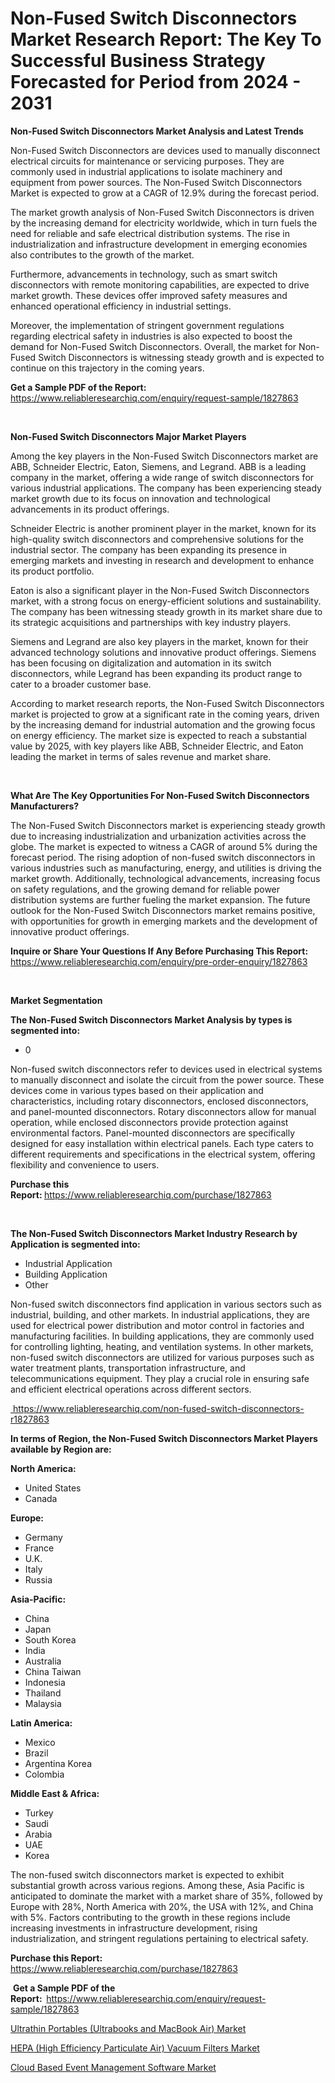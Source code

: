 <p><h1>Non-Fused Switch Disconnectors Market Research Report: The Key To Successful Business Strategy Forecasted for Period from 2024 - 2031</h1></p><p><strong>Non-Fused Switch Disconnectors Market Analysis and Latest Trends</strong></p>
<p><p>Non-Fused Switch Disconnectors are devices used to manually disconnect electrical circuits for maintenance or servicing purposes. They are commonly used in industrial applications to isolate machinery and equipment from power sources. The Non-Fused Switch Disconnectors Market is expected to grow at a CAGR of 12.9% during the forecast period.</p><p>The market growth analysis of Non-Fused Switch Disconnectors is driven by the increasing demand for electricity worldwide, which in turn fuels the need for reliable and safe electrical distribution systems. The rise in industrialization and infrastructure development in emerging economies also contributes to the growth of the market.</p><p>Furthermore, advancements in technology, such as smart switch disconnectors with remote monitoring capabilities, are expected to drive market growth. These devices offer improved safety measures and enhanced operational efficiency in industrial settings.</p><p>Moreover, the implementation of stringent government regulations regarding electrical safety in industries is also expected to boost the demand for Non-Fused Switch Disconnectors. Overall, the market for Non-Fused Switch Disconnectors is witnessing steady growth and is expected to continue on this trajectory in the coming years.</p></p>
<p><strong>Get a Sample PDF of the Report:&nbsp;</strong> <a href="https://www.reliableresearchiq.com/enquiry/request-sample/1827863">https://www.reliableresearchiq.com/enquiry/request-sample/1827863</a></p>
<p>&nbsp;</p>
<p><strong>Non-Fused Switch Disconnectors Major Market Players</strong></p>
<p><p>Among the key players in the Non-Fused Switch Disconnectors market are ABB, Schneider Electric, Eaton, Siemens, and Legrand. ABB is a leading company in the market, offering a wide range of switch disconnectors for various industrial applications. The company has been experiencing steady market growth due to its focus on innovation and technological advancements in its product offerings.</p><p>Schneider Electric is another prominent player in the market, known for its high-quality switch disconnectors and comprehensive solutions for the industrial sector. The company has been expanding its presence in emerging markets and investing in research and development to enhance its product portfolio.</p><p>Eaton is also a significant player in the Non-Fused Switch Disconnectors market, with a strong focus on energy-efficient solutions and sustainability. The company has been witnessing steady growth in its market share due to its strategic acquisitions and partnerships with key industry players.</p><p>Siemens and Legrand are also key players in the market, known for their advanced technology solutions and innovative product offerings. Siemens has been focusing on digitalization and automation in its switch disconnectors, while Legrand has been expanding its product range to cater to a broader customer base.</p><p>According to market research reports, the Non-Fused Switch Disconnectors market is projected to grow at a significant rate in the coming years, driven by the increasing demand for industrial automation and the growing focus on energy efficiency. The market size is expected to reach a substantial value by 2025, with key players like ABB, Schneider Electric, and Eaton leading the market in terms of sales revenue and market share.</p></p>
<p>&nbsp;</p>
<p><strong>What Are The Key Opportunities For Non-Fused Switch Disconnectors Manufacturers?</strong></p>
<p><p>The Non-Fused Switch Disconnectors market is experiencing steady growth due to increasing industrialization and urbanization activities across the globe. The market is expected to witness a CAGR of around 5% during the forecast period. The rising adoption of non-fused switch disconnectors in various industries such as manufacturing, energy, and utilities is driving the market growth. Additionally, technological advancements, increasing focus on safety regulations, and the growing demand for reliable power distribution systems are further fueling the market expansion. The future outlook for the Non-Fused Switch Disconnectors market remains positive, with opportunities for growth in emerging markets and the development of innovative product offerings.</p></p>
<p><strong>Inquire or Share Your Questions If Any Before Purchasing This Report:</strong> <a href="https://www.reliableresearchiq.com/enquiry/pre-order-enquiry/1827863">https://www.reliableresearchiq.com/enquiry/pre-order-enquiry/1827863</a></p>
<p>&nbsp;</p>
<p><strong>Market Segmentation</strong></p>
<p><strong>The Non-Fused Switch Disconnectors Market Analysis by types is segmented into:</strong></p>
<p><ul><li>0</li></ul></p>
<p><p>Non-fused switch disconnectors refer to devices used in electrical systems to manually disconnect and isolate the circuit from the power source. These devices come in various types based on their application and characteristics, including rotary disconnectors, enclosed disconnectors, and panel-mounted disconnectors. Rotary disconnectors allow for manual operation, while enclosed disconnectors provide protection against environmental factors. Panel-mounted disconnectors are specifically designed for easy installation within electrical panels. Each type caters to different requirements and specifications in the electrical system, offering flexibility and convenience to users.</p></p>
<p><strong>Purchase this Report:&nbsp;</strong><a href="https://www.reliableresearchiq.com/purchase/1827863">https://www.reliableresearchiq.com/purchase/1827863</a></p>
<p>&nbsp;</p>
<p><strong>The Non-Fused Switch Disconnectors Market Industry Research by Application is segmented into:</strong></p>
<p><ul><li>Industrial Application</li><li>Building Application</li><li>Other</li></ul></p>
<p><p>Non-fused switch disconnectors find application in various sectors such as industrial, building, and other markets. In industrial applications, they are used for electrical power distribution and motor control in factories and manufacturing facilities. In building applications, they are commonly used for controlling lighting, heating, and ventilation systems. In other markets, non-fused switch disconnectors are utilized for various purposes such as water treatment plants, transportation infrastructure, and telecommunications equipment. They play a crucial role in ensuring safe and efficient electrical operations across different sectors.</p></p>
<p><a href="https://www.reliableresearchiq.com/non-fused-switch-disconnectors-r1827863">&nbsp;https://www.reliableresearchiq.com/non-fused-switch-disconnectors-r1827863</a></p>
<p><strong>In terms of Region, the Non-Fused Switch Disconnectors Market Players available by Region are:</strong></p>
<p>
    <p> <strong> North America: </strong>
        <ul>
            <li>United States</li>
            <li>Canada</li>
        </ul>
        </p> 
    <p> <strong> Europe: </strong>
        <ul>
            <li>Germany</li>
            <li>France</li>
            <li>U.K.</li>
            <li>Italy</li>
            <li>Russia</li>
        </ul>
        </p> 
    <p> <strong> Asia-Pacific: </strong>
        <ul>
            <li>China</li>
            <li>Japan</li>
            <li>South Korea</li>
            <li>India</li>
            <li>Australia</li>
            <li>China Taiwan</li>
            <li>Indonesia</li>
            <li>Thailand</li>
            <li>Malaysia</li>
        </ul>
        </p> 
    <p> <strong> Latin America: </strong>
        <ul>
            <li>Mexico</li>
            <li>Brazil</li>
            <li>Argentina Korea</li>
            <li>Colombia</li>
        </ul>
        </p> 
    <p> <strong> Middle East & Africa: </strong>
        <ul>
            <li>Turkey</li>
            <li>Saudi</li>
            <li>Arabia</li>
            <li>UAE</li>
            <li>Korea</li>
        </ul>
    </p>
    </p>
<p><p>The non-fused switch disconnectors market is expected to exhibit substantial growth across various regions. Among these, Asia Pacific is anticipated to dominate the market with a market share of 35%, followed by Europe with 28%, North America with 20%, the USA with 12%, and China with 5%. Factors contributing to the growth in these regions include increasing investments in infrastructure development, rising industrialization, and stringent regulations pertaining to electrical safety.</p></p>
<p><strong>Purchase this Report: </strong><a href="https://www.reliableresearchiq.com/purchase/1827863">https://www.reliableresearchiq.com/purchase/1827863</a></p>
<p>&nbsp;<strong>Get a Sample PDF of the Report:&nbsp;&nbsp;</strong><a href="https://www.reliableresearchiq.com/enquiry/request-sample/1827863">https://www.reliableresearchiq.com/enquiry/request-sample/1827863</a></p>
<p><strong></strong></p>
<p><p><a href="https://github.com/riwar777/Market-Research-Report-List-1/blob/main/ultrathin-portables-ultrabooks-and-macbook-air-market.md">Ultrathin Portables (Ultrabooks and MacBook Air) Market</a></p><p><a href="https://github.com/jahid123ahm/Market-Research-Report-List-1/blob/main/hepa-high-efficiency-particulate-air-vacuum-filters-market.md">HEPA (High Efficiency Particulate Air) Vacuum Filters Market</a></p><p><a href="https://view.publitas.com/reportprime-1/cloud-based-event-management-software-market-research-report-includes-analysis-on-market-size-share-and-growth-rate-at-4-6-cagr-forecasted-from-2024-to-2031/">Cloud Based Event Management Software Market</a></p></p>